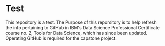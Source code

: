 # Test
This repository is a test. 
The Purpose of this reporsitory is to help refresh the info pertaining to GitHub in IBM's Data Science Professional Certificate course no. 2, Tools for Data Science, which has since been updated. Operating GitHub is required for the capstone project. 
